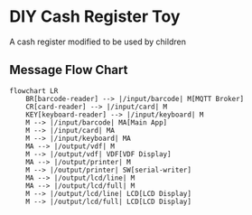 # DIY Cash Register Toy

A cash register modified to be used by children

## Message Flow Chart

```mermaid
flowchart LR
    BR[barcode-reader] --> |/input/barcode| M[MQTT Broker]
    CR[card-reader] --> |/input/card| M
    KEY[keyboard-reader] --> |/input/keyboard| M
    M --> |/input/barcode| MA[Main App]
    M --> |/input/card| MA
    M --> |/input/keyboard| MA
    MA --> |/output/vdf| M
    M --> |/output/vdf| VDF[VDF Display]
    MA --> |/output/printer| M
    M --> |/output/printer| SW[serial-writer]
    MA --> |/output/lcd/line| M
    MA --> |/output/lcd/full| M
    M --> |/output/lcd/line| LCD[LCD Display]
    M --> |/output/lcd/full| LCD[LCD Display]
```
